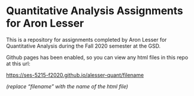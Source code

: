 # Quantitative Analysis Assignments for Aron Lesser

This is a repository for assignments completed by Aron Lesser for Quantitative Analysis during the Fall 2020 semester at the GSD.

Github pages has been enabled, so you can view any html files in this repo at this url:

https://ses-5215-f2020.github.io/alesser-quant/filename

*(replace “filename” with the name of the html file)*
